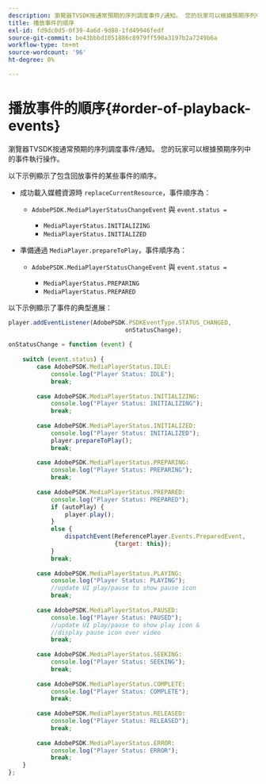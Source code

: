 ```yaml
---
description: 瀏覽器TVSDK按通常預期的序列調度事件/通知。 您的玩家可以根據預期序列中的事件執行操作。
title: 播放事件的順序
exl-id: fd9dc0d5-0f39-4a6d-9d88-1fd49946fedf
source-git-commit: be43bbbd1051886c8979ff590a3197b2a7249b6a
workflow-type: tm+mt
source-wordcount: '96'
ht-degree: 0%

---
```


# 播放事件的順序{#order-of-playback-events}

瀏覽器TVSDK按通常預期的序列調度事件/通知。 您的玩家可以根據預期序列中的事件執行操作。

<!--<a id="section_D247A5873A854A079EFA6AC2E80AB894"></a>-->

以下示例顯示了包含回放事件的某些事件的順序。

* 成功載入媒體資源時 `replaceCurrentResource`，事件順序為：

   * `AdobePSDK.MediaPlayerStatusChangeEvent` 與 `event.status =`

      * `MediaPlayerStatus.INITIALIZING`
      * `MediaPlayerStatus.INITIALIZED`

* 準備通過 `MediaPlayer.prepareToPlay`，事件順序為：

   * `AdobePSDK.MediaPlayerStatusChangeEvent` 與 `event.status =`

      * `MediaPlayerStatus.PREPARING`
      * `MediaPlayerStatus.PREPARED`

<!--<a id="section_76C13548AF934868B70757CA5489E516"></a>-->

以下示例顯示了事件的典型進展：

```js
player.addEventListener(AdobePSDK.PSDKEventType.STATUS_CHANGED,  
                                 onStatusChange); 
 
onStatusChange = function (event) { 
 
    switch (event.status) { 
        case AdobePSDK.MediaPlayerStatus.IDLE: 
            console.log("Player Status: IDLE"); 
            break; 
 
        case AdobePSDK.MediaPlayerStatus.INITIALIZING: 
            console.log("Player Status: INITIALIZING"); 
            break; 
 
        case AdobePSDK.MediaPlayerStatus.INITIALIZED: 
            console.log("Player Status: INITIALIZED"); 
            player.prepareToPlay(); 
            break; 
 
        case AdobePSDK.MediaPlayerStatus.PREPARING: 
            console.log("Player Status: PREPARING"); 
            break; 
 
        case AdobePSDK.MediaPlayerStatus.PREPARED: 
            console.log("Player Status: PREPARED"); 
            if (autoPlay) { 
                player.play(); 
            } 
            else { 
                dispatchEvent(ReferencePlayer.Events.PreparedEvent,  
                              {target: this}); 
            } 
            break; 
 
        case AdobePSDK.MediaPlayerStatus.PLAYING: 
            console.log("Player Status: PLAYING"); 
            //update UI play/pause to show pause icon 
            break; 
 
        case AdobePSDK.MediaPlayerStatus.PAUSED: 
            console.log("Player Status: PAUSED"); 
            //update UI play/pause to show play icon &  
            //display pause icon over video 
            break; 
 
        case AdobePSDK.MediaPlayerStatus.SEEKING: 
            console.log("Player Status: SEEKING"); 
            break; 
 
        case AdobePSDK.MediaPlayerStatus.COMPLETE: 
            console.log("Player Status: COMPLETE"); 
            break; 
 
        case AdobePSDK.MediaPlayerStatus.RELEASED: 
            console.log("Player Status: RELEASED"); 
            break; 
 
        case AdobePSDK.MediaPlayerStatus.ERROR: 
            console.log("Player Status: ERROR"); 
            break; 
    } 
};
```

